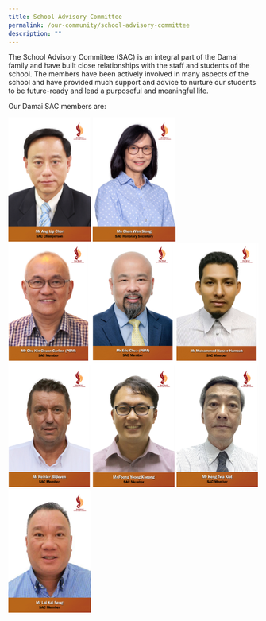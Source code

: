 ```yaml
---
title: School Advisory Committee
permalink: /our-community/school-advisory-committee
description: ""
---
```

<p>The School Advisory Committee (SAC) is an integral part of the Damai family and have built close relationships with the staff and students of the school. The members have been actively involved in many aspects of the school and have provided much support and advice to nurture our students to be future-ready and lead a purposeful and meaningful life.&nbsp;</p>
<p>Our Damai SAC members are:</p>
<img style="width: 33%;" src="/images/mrang.jpg" />
<img style="width: 33%;" src="/images/mschan1.jpg" />
<img src="/images/sac.png">
<img style="width: 33%;" src="/images/mrlai.jpg" />